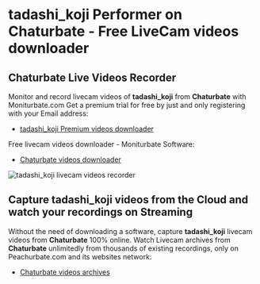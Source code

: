 # tadashi_koji Performer on Chaturbate - Free LiveCam videos downloader

## Chaturbate Live Videos Recorder

Monitor and record livecam videos of **tadashi_koji** from **Chaturbate** with Moniturbate.com
Get a premium trial for free by just and only registering with your Email address:
* [tadashi_koji Premium videos downloader](https://moniturbate.com/request-demo-licence-key.html)

Free livecam videos downloader - Moniturbate Software:
* [Chaturbate videos downloader](https://moniturbate.com/moniturbate-download-software.html)

![tadashi_koji livecam videos recorder](https://peachurnet.com/templates/moniturbate-software.png)


## Capture tadashi_koji videos from the Cloud and watch your recordings on Streaming

Without the need of downloading a software, capture **tadashi_koji** livecam videos from **Chaturbate** 100% online.
Watch Livecam archives from **Chaturbate** unlimitedly from thousands of existing recordings, only on Peachurbate.com and its websites network:
* [Chaturbate videos archives](https://peachurnet.com/)